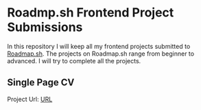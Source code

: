 # Roadmp.sh Frontend Project Submissions

In this repository I will keep all my frontend projects submitted to <a href="https://roadmap.sh/projects?g=frontend">Roadmap.sh</a>. The projects on Roadmap.sh range from beginner to advanced. I will try to complete all the projects.

## Single Page CV
Project Url: <a href="https://roadmap.sh/projects/single-page-cv">URL</a>
